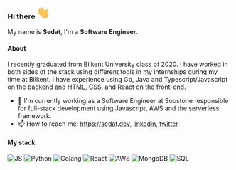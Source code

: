 ### Hi there <img src="https://raw.githubusercontent.com/ABSphreak/ABSphreak/master/gifs/Hi.gif" width="30px">

My name is <b>Sedat</b>, I'm a <b>Software Engineer</b>.

#### About

I recently graduated from Bilkent University class of 2020. I have worked in both sides of the stack using different tools in my internships during my time at Bilkent. I have experience using Go, Java and Typescript/Javascript on the backend and HTML, CSS, and React on the front-end. 

- 🔭 I'm currently working as a Software Engineer at Soostone responsible for full-stack development using Javascript, AWS and the serverless framework.
- 📫 How to reach me: https://sedat.dev, [linkedin](https://www.linkedin.com/in/sedatcyalcin), [twitter](https://twitter.com/SedatCanYalcin)

#### My stack
 ![JS](https://img.icons8.com/color/48/000000/javascript.png)
 ![Python](https://img.icons8.com/color/48/000000/python--v1.png)
 ![Golang](https://img.icons8.com/color/48/000000/golang.png)
 ![React](https://img.icons8.com/office/48/000000/react.png)
 ![AWS](https://img.icons8.com/color/48/000000/amazon-web-services.png)
 ![MongoDB](https://img.icons8.com/color/48/000000/mongodb.png)
 ![SQL](https://img.icons8.com/metro/48/000000/mysql.png)
